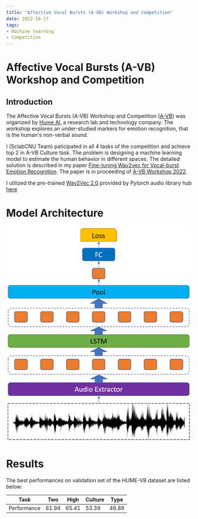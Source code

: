 ```yaml
---
title: "Affective Vocal Bursts (A-VB) Workshop and Competition"
date: 2022-10-17
tags:
- Machine learning
- Competition
---
```


# Affective Vocal Bursts (A-VB) Workshop and Competition

## Introduction

The Affective Vocal Bursts (A-VB) Workshop and Competition ([A-VB](https://www.competitions.hume.ai/avb2022)) was organized by [Hume AI](https://hume.ai/about), a research lab and technology company. The workshop explores an under-studied markers for emotion recognition, that is the human's non-verbal sound.

I (SclabCNU Team) paticipated in all 4 tasks of the competition and achieve top 2 in A-VB Culture task. The problem is designing a machine learning model to estimate the human behavior in different spaces. The detailed solution is described in my paper [Fine-tuning Wav2vec for Vocal-burst Emotion Recognition](https://arxiv.org/abs/2210.00263). The paper is in proceeding of [A-VB Workshop 2022](https://arxiv.org/abs/2210.15754).

I utilized the pre-trained [Wav2Vec 2.0](https://arxiv.org/abs/2006.11477) provided by Pytorch audio library hub [here](https://pytorch.org/audio/0.11.0/pipelines.html#wav2vec-2-0-hubert-representation-learning)

# Model Architecture

![Architecture of our model](https://raw.githubusercontent.com/khanhnd185/khanhnd185.github.io/my-pages/_posts/images/avb/arc.png)

# Results

The best performances on validation set of the HUME-VB dataset are listed below:

| Task | Two | High | Culture | Type |
| --- | --- | ---| ---| ---|
| Performance | 61.94 | 65.41 | 53.39 | 49.89 |
